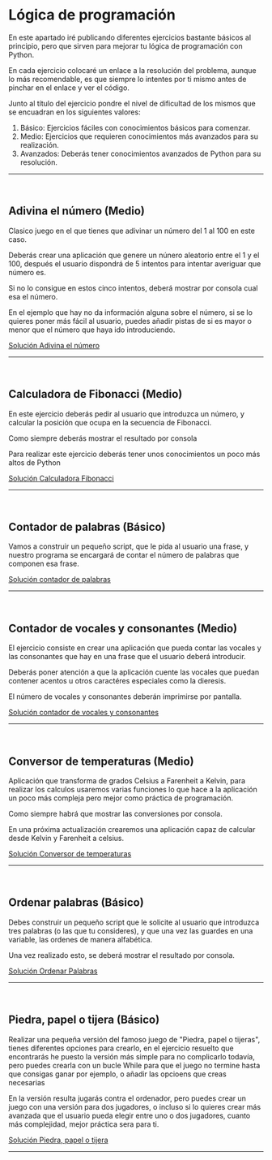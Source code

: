 # Lógica de programación

<p>En este apartado iré publicando diferentes ejercicios bastante básicos al principio,
pero que sirven para mejorar tu lógica de programación con Python.</p>
<p>En cada ejercicio colocaré un enlace a la resolución del problema, aunque lo más recomendable,
es que siempre lo intentes por ti mismo antes de pinchar en el enlace y ver el código.</p>

<p>Junto al título del ejercicio pondre el nivel de dificultad de los mismos que se encuadran en los siguientes valores: </p>

<ol>
    <li>Básico: Ejercicios fáciles con conocimientos básicos para comenzar.</li>
    <li>Medio: Ejercicios que requieren conocimientos más avanzados para su realización.</li>
    <li>Avanzados: Deberás tener conocimientos avanzados de Python para su resolución.</li>
</ol>

<hr><br>

## Adivina el número (Medio)
<p>Clasico juego en el que tienes que adivinar un número del 1 al 100 en este caso.</p>
<p>Deberás crear una aplicación que genere un núnero aleatorio entre el 1 y el 100, después el usuario dispondrá de 5
intentos para intentar averiguar que número es.</p>
<p>Si no lo consigue en estos cinco intentos, deberá mostrar por consola cual esa el número. </p>
<p>En el ejemplo que hay no da información alguna sobre el número, si se lo quieres poner más fácil al usuario, puedes
añadir pistas de si es mayor o menor que el número que haya ido introduciendo.</p>

<a href = "https://github.com/cdeveloping/proyectos-personales/blob/main/Python/L%C3%B3gica%20de%20programaci%C3%B3n/Ejercicios%20resueltos/adivina_el_numero.py">Solución Adivina el número</a>

<hr><br>

## Calculadora de Fibonacci (Medio)
<p>En este ejercicio deberás pedir al usuario que introduzca un número, y calcular la posición que ocupa en la secuencia
de Fibonacci.</p>
<p>Como siempre deberás mostrar el resultado por consola</p>
<p>Para realizar este ejercicio deberás tener unos conocimientos un poco más altos de Python</p>

<a href = "https://github.com/cdeveloping/proyectos-personales/blob/main/Python/L%C3%B3gica%20de%20programaci%C3%B3n/Ejercicios%20resueltos/calculadora_fibonacci.py">Solución Calculadora Fibonacci</a>

<hr><br>

## Contador de palabras (Básico)
<p>Vamos a construir un pequeño script, que le pida al usuario una frase, y nuestro programa se encargará
de contar el número de palabras que componen esa frase.<p>

<a href = "https://github.com/cdeveloping/proyectos-personales/blob/main/Python/L%C3%B3gica%20de%20programaci%C3%B3n/Ejercicios%20resueltos/contador_palabras.py">Solución contador de palabras </a>

<hr><br>

## Contador de vocales y consonantes (Medio)
<p>El ejercicio consiste en crear una aplicación que pueda contar las vocales y las consonantes que hay en una frase que 
el usuario deberá introducir.</p>
<p>Deberás poner atención a que la aplicación cuente las vocales que puedan contener acentos u otros caractéres especiales
como la dieresis.</p>
<p>El número de vocales y consonantes deberán imprimirse por pantalla.</p>

<a href = "https://github.com/cdeveloping/proyectos-personales/blob/main/Python/L%C3%B3gica%20de%20programaci%C3%B3n/Ejercicios%20resueltos/contador_vocales_consonantes.py">Solución contador de vocales y consonantes </a>

<hr><br>

## Conversor de temperaturas (Medio)
<p>Aplicación que transforma de grados Celsius a Farenheit a Kelvin, para realizar los calculos usaremos varias funciones
lo que hace a la aplicación un poco más compleja pero mejor como práctica de programación.</p>
<p>Como siempre habrá que mostrar las conversiones por consola.</p>

<p>En una próxima actualización crearemos una aplicación capaz de calcular desde Kelvin y Farenheit a celsius.</p>

<a href = "https://github.com/cdeveloping/proyectos-personales/blob/main/Python/L%C3%B3gica%20de%20programaci%C3%B3n/Ejercicios%20resueltos/conversor_temperaturas.py">Solución Conversor de temperaturas</a>

<hr><br>    

## Ordenar palabras (Básico)
<p>Debes construir un pequeño script que le solicite al usuario que introduzca tres palabras (o las que tu consideres),
y que una vez las guardes en una variable, las ordenes de manera alfabética.</p>
<p>Una vez realizado esto, se deberá mostrar el resultado por consola.</p>

<a href = "https://github.com/cdeveloping/proyectos-personales/blob/main/Python/L%C3%B3gica%20de%20programaci%C3%B3n/Ejercicios%20resueltos/ordenar_palabras.py">Solución Ordenar Palabras </a>

<hr><br>

## Piedra, papel o tijera (Básico)
<p>Realizar una pequeña versión del famoso juego de "Piedra, papel o tijeras", tienes diferentes opciones para crearlo,
en el ejercicio resuelto que encontrarás he puesto la versión más simple para no complicarlo todavía, pero puedes crearla
con un bucle While para que el juego no termine hasta que consigas ganar por ejemplo, o añadir las opcioens que creas necesarias</p>
<p>En la versión resulta jugarás contra el ordenador, pero puedes crear un juego con una versión para dos jugadores, o incluso si lo quieres crear más avanzada que el usuario pueda elegir entre uno o dos jugadores, cuanto más complejidad, mejor práctica sera para ti.</p>

<a href = "https://github.com/cdeveloping/proyectos-personales/blob/main/Python/L%C3%B3gica%20de%20programaci%C3%B3n/Ejercicios%20resueltos/piedra_papel_tijera.py">Solución Piedra, papel o tijera</a>

<hr><br>

